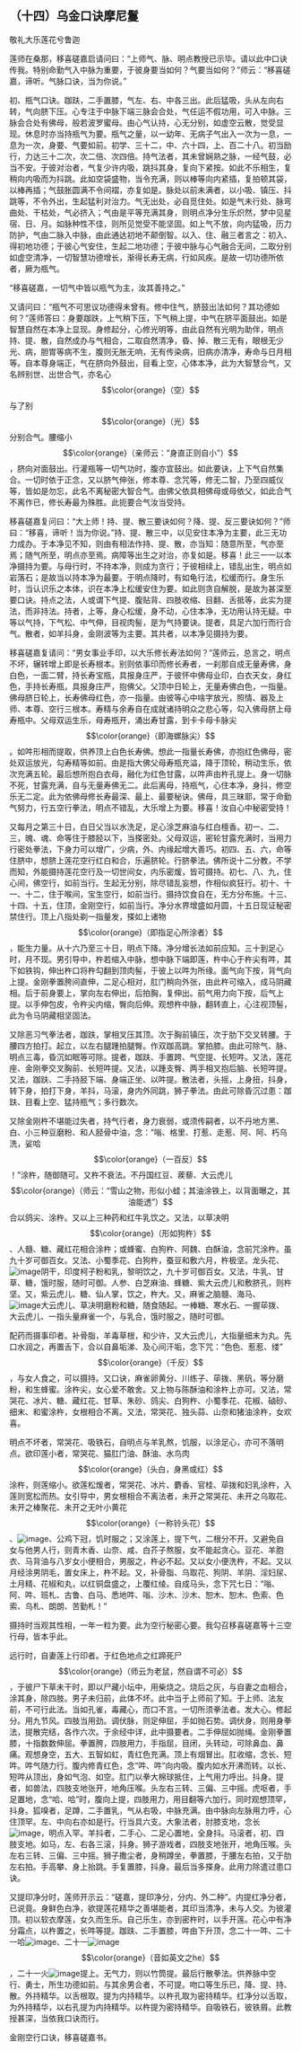 ## （十四）乌金口诀摩尼鬘

敬礼大乐莲花兮鲁迦

莲师在桑那，移喜磋嘉启请问曰：“上师气、脉、明点教授已示毕。请以此中口诀传我。特别命勤气入中脉为重要，于彼身要当如何？气要当如何？”师云：“移喜磋嘉，谛听。气脉口诀，当为你说。”

初、瓶气口诀。跏趺，二手置膝，气左、右、中各三出。此后猛吸，头从左向右转，气向脐下压。心专注于中脉下端三脉会合处，气任运不假功用，可入中脉。三脉会合处有佛母，般若波罗蜜母。由心气认持，心无分别，如虚空云散，觉受显现。休息时亦当持瓶气为要。瓶气之量，以一幼年、无病子气出入一次为一息，一息为一次，身要、气要如前。初学、三十二，中、六十四，上、百二十八。初当励行，力达三十二次，次二倍、次四倍。持气法者，其未曾娴熟之脉，一经气鼓，必当不安。于彼对治者，气复少许内吸，跳抖其身，复向下紧按。如此不乐相生，复稍向内吸而为抖跳。此如空袋盛物，当令充满，则以棒等向内紧插，复拍顿其袋，以棒再插；气鼓胀圆满不令间褶，亦复如是。脉处以前未满者，以小吸、镇压、抖跳等，不令外出，生起猛利对治力。气无出处，必自觅住处。如是气未行处、脉弯曲处、干枯处，气必挤入；气由是平等充满其身，则明点净分生乐炽然，梦中见星宿、日、月。如脉种性不佳，则所见觉受不能坚固。如上气不放，向内猛吸，历力防护，气由二脉入中脉，由此通达初地不颠倒智。以入、住、融三者言之：初入、得初地功德；于彼心气安住，生起二地功德；于彼中脉与心气融合无间，二取分别如虚空清净，一切智慧功德增长，渐得长寿无病，行如风疾。是故一切功德所依者，厥为瓶气。

“移喜磋嘉，一切气中皆以瓶气为主，汝其善持之。”

又请问曰：“瓶气不可思议功德得未曾有。修中住气，脐鼓出法如何？其功德如何？”莲师答曰：身要跏趺，上气稍下压，下气稍上提，中气在脐平面鼓出。如是智慧自然在本净上显现。身修起分，心修光明等，由此自然有光明为助伴，明点持、提、散，自然成办与气相合，二取自然清净，昏、掉、散三无有，眼根无少光、病，胆胃等病不生，腹则无胀无响，无有传染病，旧病亦清净，寿命与日月相等。自本尊身端正，气在脐向外鼓出，目看上空，心体本净，此为大智慧合气，又名辨别世、出世合气，亦名心$$\color{orange}（空）$$与了别$$\color{orange}（光）$$分别合气。腰缩小$$\color{orange}（亲师云：“身直正则自小”）$$，脐向对面鼓出。行灌瓶等一切气功时，腹亦宜鼓出。如此要诀，上下气自然集合。一切时依于正念，又以脐气伸张，修本尊、念咒等，修无二智，乃至四威仪等，皆如是勿忘，此名不离秘密大智合气。由佛父依具相佛母或母依父，如此合气不离作已，修长寿最为殊胜。此扼要合气汝当受持。

移喜磋嘉复问曰：“大上师！持、提、散三要诀如何？降、提、反三要诀如何？”师曰：“移喜，谛听！当为你说。”持、提、散三中，以见安住本净为主要，此三无功力成办。于本净见不知，则由有相法作持、提、散，亦当知：随意所至，气亦至焉；随气所至，明点亦至焉。病障等出生之对治，亦复如是。移喜！此三一一以本净摄持为要。与母行时，不持本净，则成为贪行；于彼相续上，错乱出生，明点如岩落石；是故当以持本净为最要。于明点降时，有如龟行法，松缓而行。身生乐时，当认识乐之本体，识在本净上松缓安住为要。如此则贪自解脱，是故为甚深至要口诀。持点之法，人或谓下气提、腹贴背、四肢收缩、目翻、舌抵等，此实为提法，而非持法。持者，上等，身心松缓，身不动，心住本净，无功用认持无疑。中等以气持，下气松、中气伸，目视肉髻，是为气持要诀。提者，具足六加行而行合气。散者，如羊抖身，金刚波等为主要。其共者，以本净见摄持为要。

移喜磋嘉复请问：“男女事业手印，以大乐修长寿法如何？”莲师云，总言之，明点不坏，辗转增上即是长寿根本。别则依事印而修长寿者，一刹那自成无量寿佛，身白色，一面二臂，持长寿宝瓶，具报身庄严，于彼怀中佛母业印，白衣天女，身红色，手持长寿瓶，具报身庄严，抱佛父。父顶中日轮上，无量寿佛白色，一指量。佛母脐日轮上，长寿佛母红色，亦一指量。由彼等心中啥字放光，照情、器及上师、本尊、空行三根本。寿精与余寿自在成就诸持明众之悲心等，勾入佛母脐上母寿瓶中。父母双运生乐，母寿瓶开，涌出寿甘露，到卡卡母卡脉尖$$\color{orange}（即海螺脉尖）$$。如吽形相而提取，供养顶上白色长寿佛。想此一指量长寿佛，亦抱红色佛母，密处双运放光，勾寿精等如前。由是指大佛父母寿瓶充溢，降于顶轮，稍动生乐，依次充满五轮。最后想所抱白衣母，融化为红色甘露，以吽声由杵孔提上。身一切脉不死，甘露充满，自与无量寿佛无二。此后离母，持瓶气，心住本净，身抖，修空乐无二定。此为依佛母修长寿最深、最上、最要秘诀。佛母，具三昧耶，常于命勤气努力，行五空行拳法，明点不错乱，大乐增上为要。移喜！汝自心中秘密受持！

又每月之第三十日，白日父当以水洗足，足心涂芝麻油与红白檀香。初一、二、三，魄、魂、命等住于膝胫以下，当搽密处。父母双运，密轮甘露充满时，当用力行密处拳法，下身力可以增广，少病，外、内缘起增大善巧。初四、五、六，命等住脐中，想脐上莲花空行红白和合，乐遍脐轮。行脐拳法。佛所说十二分教，不学而知，外能摄持莲花空行及一切世间女，内乐密煖，皆可摄持。初七、八、九，住心间，佛空行，如前当行。生起无分别，除尽错乱妄想，作相似疯狂行。初十、十一、十二，住于喉间，宝生空行，如前当行。摄持饮食自在，无方分布施。十三、十四、十五，住顶，金刚空行，如前当行。净分水界增盛如月圆，十五日现证秘密禁住行。顶上八指处剃一指量发，搽如上诸物$$\color{orange}（即指足心所涂者）$$，能生力量。从十六乃至三十日，明点下降。净分增长法如前应知。三十到足心时，月不现。男引导中，杵若缩入中脉，想中脉下端即莲，杵中心于杵尖有吽，其下如铁钩，伸出杵口将杵勾翻到顶肉髻，于彼上以吽为所缘。面气向下按，背气向上提。金刚拳置胯间直伸，二足心相对，肛门稍向外张，由此杵可缩入，成马阴藏相。后于前身要上，掌向左右伸出，后拍胸，复伸出。前气用力向下按，后气上提。以手伸包皮，令杵尖内缩，臀向后伸。观想杵中脉，翻转直上，心注视顶髻，此为令马阴藏相坚固法。

又除恶习气拳法者，跏趺，掌相叉压其顶。次于胸前镇压，次于肋下交叉转腰。于腰四方拍打。起立，以左右腿踵拍腿臀。作双跏高跳。掌拍膝。由此可除气、脉、明点三毒，昏沉如眠等可除。提者，跏趺、手置跨、气空提、长短吽。又法，莲花座、金刚拳交叉胸前、长短吽提。又法，以踵支臀、两手相叉抱后脑、长短吽提。又法，跏趺、二手持胫下端、身端正坐、以吽提。散法者，头摇，上身扭，抖身，转下身，拍打下身，羊抖，马滚，身内外同跳，狮子拳法。由此可除昏沉过患：跏趺、目看上空、猛持瓶气；多行数次。

又除金刚杵不堪能过失者，持气行者，身力衰弱，或须传嗣者，以不丹地方黑、白、小三种豆磨粉、和人胫骨中油，念：“嗡、格里、打惹、走惹、阿、阿、朽乌洗，娑哈$$\color{orange}（一百反）$$！”涂杵，随御随可。又杵不衰法。不丹国红豆、蒺藜、大云虎儿$$\color{orange}（师云：“雪山之物，形似小蛙；其油涂铁上，以背面曝之，其油能透”）$$合以鸽尖、涂杵。又以上三种药和红牛乳饮之。又法，以草决明$$\color{orange}（形如狗杵）$$、人髓、糖、藏红花相合涂杵；或蜂蜜、白狗杵、阿魏、白酥油，念前咒涂杵。虽九十岁可御百女。又法、小蜀季花、白狗杵，蚕豆和敷六月，杵极坚。龙头花、![image](img/2.png)阴干，印度柯子粉和乳，黎明饮之，九十岁可御百女。又法，牛乳、甘草、糖，饿时服，随时可御。人参、白芝麻油、蜂糖、紫大云虎儿和敷脐孔，则杵坚。又，紫云虎儿、糖、仙人掌，饮之，杵大。又，麻雀之脑髓、海马、![image](img/3.png)大云虎儿、草决明磨粉和糖，随食随起。一棒糖、寒水石、一握荜拨、大云虎儿、一指头量麻雀一个，与乳合，饿时服之，随时可御。

配药而摄事印者。补骨脂，羊毒草根，和少许，又大云虎儿，大指量细末为丸。先口水润之，再置舌下，合以自鼻垢涕、及心间汗垢，念下咒：“色色、惹惹、缕”$$\color{orange}（千反）$$，与女人食之，可以摄持。又口诀，麻雀卵黄分、川练子、荜拨、黑矾，等分磨粉，和生蜂蜜。涂杵尖，女心爱不敢舍。又上物与陈酥油和涂杵上亦可。又法，常哭花、冰片、糖、藏红花、甘草、朱砂、鸽尖、白狗杵、小蜀季花、花椒、硵砂、细末、和蜜涂杵，女根相合不离。又法，常哭花、独头蒜、山奈和猪油涂杵，女欢喜。

明点不坏者，常哭花、吸铁石，自明点与羊乳熬，饥服，以涂足心，亦可不落明点。欲印莲小者，常哭花、猫肛门油、酥油、水鸟肉$$\color{orange}（头白，身黑或红）$$涂杵，则莲缩小。欲莲松煖者，常哭花、冰片、麝香、官桂、荜拨和妇乳涂杵，入莲则宽松而热。女引导中，男女根相合不离法者，未开之常哭花、未开之乌取花、未开之棒聚花、未开之无叶小黄花$$\color{orange}（一称铃头花）$$、![image](img/4.png)、公鸡下冠，饥时服之；又涂莲上，提下气，二根分不开。又避免自女与他男人行，则青木香、山奈、咸、白芥子熬服，女不能起贪心。豆花、羊胞衣、马背油与八岁女小便相合，男服之，杵必不起。又以女小便洗杵，不起。又以月经涂男阴毛，置女床上，杵不起。又，补骨脂、乌取花、狗阴、羊阴、淫妇尿、土月精、花椒和丸，以红铜盘盛之，上覆红绫。自成马头，念下咒七日：“嗡、阿、吽、班札、古鲁、白马、悉地吽、嗡、沙木、沙木、恕木、恕木、色索、色索、乌札、朗朗、苦勤札！”

摄持时当观其性相，一年一粒为要。此为空行秘密心要。我勾召移喜磋嘉等十三空行母，皆本乎此。

远行时，自妻莲上行印者。于红色地点之红蹄死尸$$\color{orange}（师云为老鼠，然自谓不可必）$$，于彼尸下草未干时，即以尸藏小坛中，用柴烧之。烧后之灰，与自妻之血相合，涂其身，除四肢。男子未归前，此体不坏。此中当于上师前了知。于上师、法友前，不可行此法。当如孔雀，毒藏心，而口不言。一切所须拳法者。发大心。修起分。用九节风。四肢当用劲。调伏脉，则足伸屈，手如抛石势。调伏身，则用身拳法，提散完结，各作六次。于余经中详，此中摄要者。二手伸屈如抛绳。金刚拳置膝，十指数数伸屈。拳置胯，四肢用力，手指屈，目闭，头转动，可除鼻血、鼻痛。观想身空，五大、五智如虹，青红色充满。顶上有烟冒出。肛收缩，念长、短吽。吽气随力行。腹内修青红色，念“吽、吽”向内吸。腹内如水开沸而转。以长、短吽从顶出，身如气泡、如空。肛门以拳大棉球抵住，上气用力呼出。抖身。提者，如兽法，四肢支地张开，地角压喉。头左右三转、三偏、三中摇。虎呕者，手足置地，念“哈、哈”时，腹向上提，四肢用力，用目翻等六加行。同时观想顶罕，抖身。狐嗅者，足蹲，二手置乳，气从右吸，中脉充满。由中脉向左脉用力呼，心住顶罕。左、中向右亦如是行。行当具六支。大象法者，肘膝支地，念长![image](../../../img/83.png)，明点入罕。羊抖者，二手心、二足心置地，全身抖。马滚者，初、四肢支地。如马，左、右各三滚，抖身。狮子游戏者，四肢支地张开，地角压喉。头左右三转、三偏、三中摇。狮子撒尘者，身稍蹲坐，拳置膝，于腰左右拍，又于肋左右拍。手高攀、身上抬跳。手复置膝，抖身。最后当多搽身。此用力除遣过患口诀。

又提印净分时，莲师开示云：“磋嘉，提印净分，分内、外二种”。内提红净分者，已说竟。身鲜色白净，欲提莲花精华之善堪能者，其印当清净，未与人交。为彼灌顶。初以软衣摩莲，女久而生乐。自己乐生，亦到密杵时，以手开莲。花心中有净分霜点，以杵置之，长吽等提。跏趺、二手置膝，吽由下升顶，念二十一吽、二十一哈![image](../../../img/22.png)、二十一![image](../../../img/77.png)$$\color{orange}（音如英文之he）$$，二十一火![image](../../../img/74.png)提上。无气力，则以竹筒提。最后行散拳法。供养脉中空行、勇士，所生功德如前。与其余男合者，不可提。吻口等生乐已，降、提、持、散。外持精华。以舌根取。提为内持精华。以杵孔取为密持精华。红净分以舌取，为外持精华，以右孔提为内持精华。以杵提为密持精华。自吸铁石，彼铁屑。此教授甚深，当依我口诀而行。

金刚空行口诀，移喜磋嘉书。

